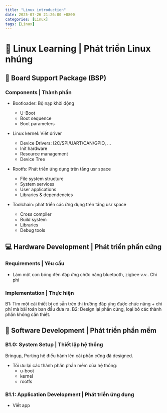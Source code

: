 ```yaml
---
title: "Linux introduction"
date: 2025-07-26 21:26:00 +0800
categories: [Linux]
tags: [Linux]
---
```


# 🐧 Linux Learning | Phát triển Linux nhúng

## 🔧 Board Support Package (BSP)
### Components | Thành phần
- Bootloader: Bộ nạp khởi động
  - U-Boot
  - Boot sequence
  - Boot parameters

- Linux kernel: Viết driver
  - Device Drivers: I2C/SPI/UART/CAN/GPIO, ...
  - Init hardware
  - Resource management
  - Device Tree

- Rootfs: Phát triển ứng dụng trên tầng usr space
  - File system structure
  - System services
  - User applications
  - Libraries & dependencies

- Toolchain: phát triển các ứng dụng trên tầng usr space
  - Cross compiler
  - Build system
  - Libraries
  - Debug tools

## 💻 Hardware Development | Phát triển phần cứng
### Requirements | Yêu cầu
- Làm một con bóng đèn đáp ứng chức năng bluetooth, zigbee v.v.. Chi phí

### Implementation | Thực hiện
B1: Tìm một cái thiết bị có sẵn trên thị trường đáp ứng được chức năng + chi phí mà bài toán ban đầu đưa ra.
B2: Design lại phần cứng, loại bỏ các thành phần không cần thiết.

## 🚀 Software Development | Phát triển phần mềm
### B1.0: System Setup | Thiết lập hệ thống
Bringup, Porting hệ điều hành lên cái phần cứng đã designed.
- Tối ưu lại các thành phần phần mềm của hệ thống:
  - u-boot
  - kernel
  - rootfs

### B1.1: Application Development | Phát triển ứng dụng
- Viết app
